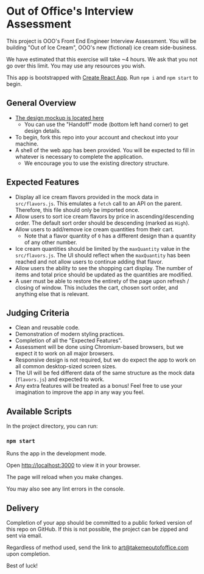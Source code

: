 # Out of Office's Interview Assessment
This project is OOO's Front End Engineer Interview Assessment. You will be building "Out of Ice Cream", OOO's new (fictional) ice cream side-business.

We have estimated that this exercise will take ~4 hours. We ask that you not go over this limit. You may use any resources you wish.

This app is bootstrapped with [Create React App](https://github.com/facebook/create-react-app). Run `npm i` and `npm start` to begin.

## General Overview
- [The design mockup is located here](https://marvelapp.com/prototype/2db5ei96/screen/84984522)
  - You can use the "Handoff" mode (bottom left hand corner) to get design details.
- To begin, fork this repo into your account and checkout into your machine.
- A shell of the web app has been provided. You will be expected to fill in whatever is necessary to complete the application.
  - We encourage you to use the existing directory structure.

## Expected Features
- Display all ice cream flavors provided in the mock data in `src/flavors.js`. This emulates a `fetch` call to an API on the parent. Therefore, this file should only be imported once.
- Allow users to sort ice cream flavors by price in ascending/descending order. The default sort order should be descending (marked as `High`).
- Allow users to add/remove ice cream quantities from their cart.
  - Note that a flavor quantity of `0` has a different design than a quantity of any other number.
- Ice cream quantities should be limited by the `maxQuantity` value in the `src/flavors.js`. The UI should reflect when the `maxQuantity` has been reached and not allow users to continue adding that flavor.
- Allow users the ability to see the shopping cart display. The number of items and total price should be updated as the quantities are modified.
- A user must be able to restore the entirety of the page upon refresh / closing of window. This includes the cart, chosen sort order, and anything else that is relevant.

## Judging Criteria
- Clean and reusable code.
- Demonstration of modern styling practices.
- Completion of all the "Expected Features".
- Assessment will be done using Chromium-based browsers, but we expect it to work on all major browsers.
- Responsive design is not required, but we do expect the app to work on all common desktop-sized screen sizes.
- The UI will be fed different data of the same structure as the mock data (`flavors.js`) and expected to work.
- Any extra features will be treated as a bonus! Feel free to use your imagination to improve the app in any way you feel.

## Available Scripts
In the project directory, you can run:

### `npm start`
Runs the app in the development mode.

Open [http://localhost:3000](http://localhost:3000) to view it in your browser.

The page will reload when you make changes.

You may also see any lint errors in the console.

## Delivery
Completion of your app should be committed to a public forked version of this repo on GitHub. If this is not possible, the project can be zipped and sent via email.

Regardless of method used, send the link to art@takemeoutofoffice.com upon completion.

Best of luck!